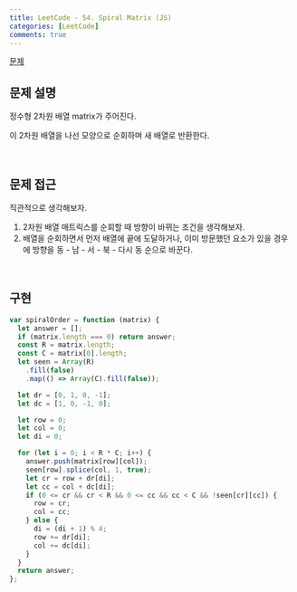 ```yaml
---
title: LeetCode - 54. Spiral Matrix (JS)
categories: [LeetCode]
comments: true
---
```


[문제](https://leetcode.com/problems/spiral-matrix/)

## 문제 설명

정수형 2차원 배열 matrix가 주어진다.

이 2차원 배열을 나선 모양으로 순회하며 새 배열로 반환한다.

<br>

## 문제 접근

직관적으로 생각해보자.

1. 2차원 배열 매트릭스를 순회할 때 방향이 바뀌는 조건을 생각해보자.
2. 배열을 순회하면서 먼저 배열에 끝에 도달하거나, 이미 방문했던 요소가 있을 경우에 방향을 동 - 남 - 서 - 북 - 다시 동 순으로 바꾼다.

<br>

## 구현

```js
var spiralOrder = function (matrix) {
  let answer = [];
  if (matrix.length === 0) return answer;
  const R = matrix.length;
  const C = matrix[0].length;
  let seen = Array(R)
    .fill(false)
    .map(() => Array(C).fill(false));

  let dr = [0, 1, 0, -1];
  let dc = [1, 0, -1, 0];

  let row = 0;
  let col = 0;
  let di = 0;

  for (let i = 0; i < R * C; i++) {
    answer.push(matrix[row][col]);
    seen[row].splice(col, 1, true);
    let cr = row + dr[di];
    let cc = col + dc[di];
    if (0 <= cr && cr < R && 0 <= cc && cc < C && !seen[cr][cc]) {
      row = cr;
      col = cc;
    } else {
      di = (di + 1) % 4;
      row += dr[di];
      col += dc[di];
    }
  }
  return answer;
};
```
